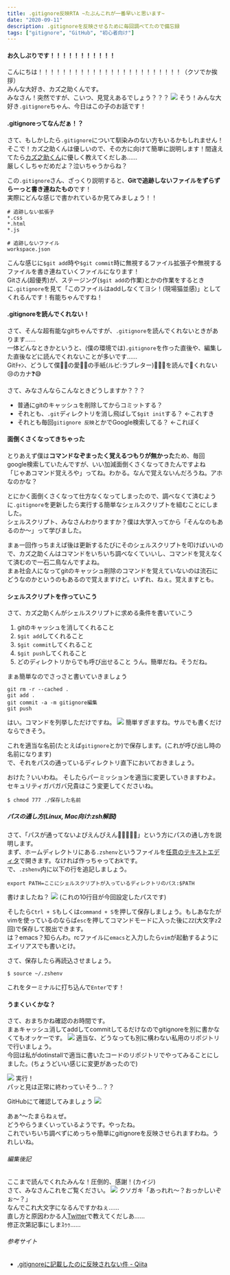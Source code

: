 ```yaml
---
title: .gitignore反映RTA ~たぶんこれが一番早いと思います~
date: "2020-09-11"
description: .gitignoreを反映させるために毎回調べてたので備忘録
tags: ["gitignore", "GitHub", "初心者向け"]
---
```



#### お久しぶりです！！！！！！！！！！！
こんにちは！！！！！！！！！！！！！！！！！！！！！！！！（クソでか挨拶）  
みんな大好き、カズ之助くんです。  
みなさん！突然ですが、こいつ、見覚えあるでしょう？？？
![](2020-09-11-00-18-58.png)
そう！みんな大好き`.gitignore`ちゃん、今日はこの子のお話です！

#### .gitignoreってなんだぁ！？
さて、もしかしたら`.gitignore`について馴染みのない方もいるかもしれません！  
そこで！カズ之助くんは優しいので、その方に向けて簡単に説明します！間違えてたら[カズ之助くん](https://Twitter.com/Tech_Kazu)に優しく教えてくだしあ……  
厳しくしちゃだめだよ？泣いちゃうからね？

この`.gitignore`さん、ざっくり説明すると、**Gitで追跡しないファイルをずらずらーっと書き連ねたもの**です！  
実際にどんな感じで書かれているか見てみましょう！！
```.gitignore
# 追跡しない拡張子
*.css
*.html
*.js

# 追跡しないファイル
workspace.json
```
こんな感じに`$git add`時や`$git commit`時に無視するファイル拡張子や無視するファイルを書き連ねていくファイルになります！  
Gitさん(超優秀)が、ステージング(`$git add`の作業)とかの作業をするときに`.gitignore`を見て「このファイルはaddしなくてヨシ！(現場猫並感)」としてくれるんです！有能ちゃんですね！

#### .gitignoreを読んでくれない！
さて、そんな超有能なgitちゃんですが、`.gitignore`を読んでくれないときがあります……  
一体どんなときかというと、(僕の環境では)`.gitignore`を作った直後や、編集した直後などに読んでくれないことが多いです……  
Gitﾁｬﾝ、どうして僕🙋‍♂️の愛💓💗の手紙(ルビ:ラブレター)💌💖💕を読んで👀くれない😢のカナ❓😅

さて、みなさんならこんなときどうしますか？？？  
- 普通にgitのキャッシュを削除してからコミットする？
- それとも、`.git`ディレクトリを消し飛ばして`$git init`する？ ←これすき
- それとも毎回`gitignore 反映`とかでGoogle検索してる？ ←これぼく

#### 面倒くさくなってきちゃった
とりあえず僕は**コマンドなぞまったく覚えるつもりが無かった**ため、毎回google検索していたんですが、いい加減面倒くさくなってきたんですよね  
「じゃあコマンド覚えろや」ってね。わかる。なんで覚えないんだろうね。アホなのかな？

とにかく面倒くさくなって仕方なくなってしまったので、調べなくて済むように`.gitignore`を更新したら実行する簡単なシェルスクリプトを組むことにしました。  
シェルスクリプト、みなさんわかりますか？僕は大学入ってから「そんなのもあるのか〜」って学びました。

まぁ一回作っちまえば後は更新するたびにそのシェルスクリプトを叩けばいいので、カズ之助くんはコマンドをいちいち調べなくていいし、コマンドを覚えなくて済むので一石二鳥なんですよね。  
まぁ社会人になってgitのキャッシュ削除のコマンドを覚えていないのは流石にどうなのかというのもあるので覚えますけど。いずれ、ねぇ。覚えますとも。

#### シェルスクリプトを作っていこう
さて、カズ之助くんがシェルスクリプトに求める条件を書いていこう
1. gitのキャッシュを消してくれること
2. `$git add`してくれること
3. `$git commit`してくれること
4. `$git push`してくれること
5. どのディレクトリからでも呼び出せること
うん。簡単だね。そうだね。

まぁ簡単なのでさっさと書いていきましょう  
```shell
git rm -r --cached .
git add .
git commit -a -m gitignore編集
git push
```
はい。コマンドを列挙しただけですね。
![](2020-09-12-23-36-58.png)
簡単すぎますね。サルでも書くだけならできそう。

これを適当な名前(たとえば`gitignore`とか)で保存します。(これが呼び出し時の名前になります)  
で、それをパスの通っているディレクトリ直下においておきましょう。

おけた？いいわね。
そしたらパーミッションを適当に変更していきますわよ。
セキュリティガバガバ兄貴はこう変更してくださいね。
```shell
$ chmod 777 ./保存した名前
```

##### パスの通し方(Linux, Mac向け:zsh解説)
さて、「パスが通ってないよぴえんぴえん🥺🥺🥺🥺🥺」という方にパスの通し方を説明します。  
まず、ホームディレクトリにある`.zshenv`というファイルを[任意のテキストエディタ](https://azure.microsoft.com/ja-jp/products/visual-studio-code/)で開きます。なければ作っちゃっておkです。  
で、`.zshenv`内に以下の行を追記しましょう。
```shell
export PATH=ここにシェルスクリプトが入っているディレクトリのパス:$PATH
```
書けましたね？ 
![](2020-09-12-23-50-04.png)
(これの10行目が今回設定したパスです)

そしたら`Ctrl + S`もしくは`command + S`を押して保存しましょう。もしあなたがvimを使っているのならば`esc`を押してコマンドモードに入った後に`ZZ`(大文字`z`2回)で保存して脱出できます。  
は？emacs？知らんわ。rcファイルに`emacs`と入力したら`vim`が起動するようにエイリアスでも書いとけ。

さて、保存したら再読込させましょう。
```shell
$ source ~/.zshenv
```
これをターミナルに打ち込んで`Enter`です！

#### うまくいくかな？
さて、おまちかね確認のお時間です。  
まぁキャッシュ消してaddしてcommitしてるだけなのでgitignoreを別に書かなくてもオッケーです。
![](2020-09-12-23-57-50.png)
適当な、どうなっても別に構わない私用のリポジトリで行いましょう。  
今回は私がdotinstallで適当に書いたコードのリポジトリでやってみることにしました。(ちょうどいい感じに変更があったので)

![](2020-09-12-23-59-18.png)
実行！  
パッと見は正常に終わっていそう…？？

GitHubにて確認してみましょう
![](2020-09-13-00-00-12.png)

あぁ^〜たまらねぇぜ。  
どうやらうまくいっているようです。やったね。  
これでいちいち調べずにめっちゃ簡単にgitignoreを反映させられますわね。うれしいね。

###### 編集後記
ここまで読んでくれたみんな！圧倒的、感謝！(カイジ)  
さて、みなさんこれをご覧ください。
![](2020-09-13-00-04-41.png)
クソガキ「あっれれ〜？おっかしいぞぉ〜？」  
なんでこれ大文字になるんですかねぇ……  
直し方と原因わかる人[Twitter](https://twitter.com/Tech_Kazu)で教えてくだしあ……  
修正次第記事にしまｽｩｩ……

###### 参考サイト
- [.gitignoreに記載したのに反映されない件 - Qiita](https://qiita.com/fuwamaki/items/3ed021163e50beab7154)